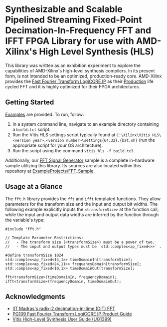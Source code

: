 Synthesizable and Scalable Pipelined Streaming Fixed-Point Decimation-In-Frequency FFT and IFFT FPGA Library for use with AMD-Xilinx's High Level Synthesis (HLS)
=================================================================================================================================================================
This library was written as an exhibition experiment to explore the capabilities of AMD-Xilinx's high-level synthesis compilers. In its present form, is not
intended to be an optimized, production-ready core. AMD-Xilinx provides the [Fast Fourier Transform LogiCORE IP](https://docs.xilinx.com/r/en-US/pg109-xfft)
as their [Production](https://www.xilinx.com/products/intellectual-property/ip-life-cycle-defns.html) life cycled FFT and it is highly optimized for their FPGA
architectures.

## Getting Started
[Examples](examples/) are provided. To run, follow:
1. In a system command line, navigate to an example directory containing a `build.tcl` script.
2. Run the Vitis HLS settings script typically found at `C:\Xilinx\Vitis_HLS\<version year>.<version number>\settings{64,32}.{bat,sh}` (run the appropriate script for your OS architecture).
3. Run the script using the command `vitis_hls -f build.tcl`.

Additionally, our [FFT Signal Generator](https://docs.opalkelly.com/fpsdk/samples-and-tools/sample-fft-signal-generator/) sample is a complete in-hardware sample
utilizing this library. Its sources are also located within this repository at [ExampleProjects/FFT_Sample](../../ExampleProjects/FFT_Sample/).

## Usage at a Glance
The `fft.h` library provides the `fft` and `ifft` templated functions. They allow parameters for the transform size and 
the input and output bit widths. The following example explicitly inputs the `<transformSize>` at the function call,
while the input and output data widths are inferred by the function through the variable's type:
```
#include "fft.h"

// Template Parameter Restrictions:
//   - The transform size (<transformSize>) must be a power of two.
//   - The input and output types must be `std::complex<ap_fixed<>>` .

#define transformSize 1024
std::complex<ap_fixed<14,1>> timeDomainIn[transformSize];
std::complex<ap_fixed<24,11>> frequencyDomain[transformSize];
std::complex<ap_fixed<10,1>> timeDomainOut[transformSize];

fft<transformSize>(timeDomainIn, frequencyDomain);
ifft<transformSize>(frequencyDomain, timeDomainOut);
```

## Acknowledgments
- [IIT Madras's radix-2 decimation-in-time (DIT) FFT](https://gitlab.com/chandrachoodan/teach-fpga)
- [PG109 Fast Fourier Transform LogiCORE IP Product Guide](https://docs.xilinx.com/r/en-US/pg109-xfft)
- [Vitis High-Level Synthesis User Guide (UG1399)](https://docs.xilinx.com/r/en-US/ug1399-vitis-hls/Introduction-to-Vitis-HLS)